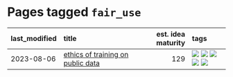 # Pages tagged `fair_use`

|last_modified|title|est. idea maturity|tags
|:---|:---|---:|:---|
|2023-08-06|[ethics of training on public data](../ethics_of_public_data.md)|129|[![](https://img.shields.io/badge/tag-ai_ethics-b99596)](../tags/ai_ethics.md) [![](https://img.shields.io/badge/tag-ethics-a5fdce)](../tags/ethics.md) [![](https://img.shields.io/badge/tag-fair_use-dc570)](../tags/fair_use.md) [![](https://img.shields.io/badge/tag-philosophy-8e95e2)](../tags/philosophy.md) [![](https://img.shields.io/badge/tag-remix_culture-4816e2)](../tags/remix_culture.md)|